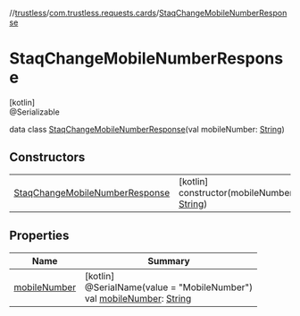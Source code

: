 //[trustless](../../../index.md)/[com.trustless.requests.cards](../index.md)/[StaqChangeMobileNumberResponse](index.md)

# StaqChangeMobileNumberResponse

[kotlin]\
@Serializable

data class [StaqChangeMobileNumberResponse](index.md)(val mobileNumber: [String](https://kotlinlang.org/api/latest/jvm/stdlib/kotlin/-string/index.html))

## Constructors

| | |
|---|---|
| [StaqChangeMobileNumberResponse](-staq-change-mobile-number-response.md) | [kotlin]<br>constructor(mobileNumber: [String](https://kotlinlang.org/api/latest/jvm/stdlib/kotlin/-string/index.html)) |

## Properties

| Name | Summary |
|---|---|
| [mobileNumber](mobile-number.md) | [kotlin]<br>@SerialName(value = &quot;MobileNumber&quot;)<br>val [mobileNumber](mobile-number.md): [String](https://kotlinlang.org/api/latest/jvm/stdlib/kotlin/-string/index.html) |
